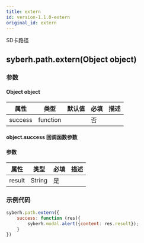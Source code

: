 ```yaml
---
title: extern
id: version-1.1.0-extern
original_id: extern
---
```


SD卡路径


## syberh.path.extern(Object object)
### 参数
#### Object object
| 属性     | 类型   | 默认值  |  必填 | 描述                         |
| ---------- | ------- | -------- | ---------------- | ----------------------------------
| success | function |  |  否     |     |

#### object.success 回调函数参数

#### 参数

| 属性   | 类型    | 必填 | 描述                    |
| ------ | ------- | ---- | ----------------------- |
| result | String | 是   |  |

### 示例代码

```javascript
syberh.path.extern({
    success: function (res){
        syberh.modal.alert({content: res.result});
    }
})
```

